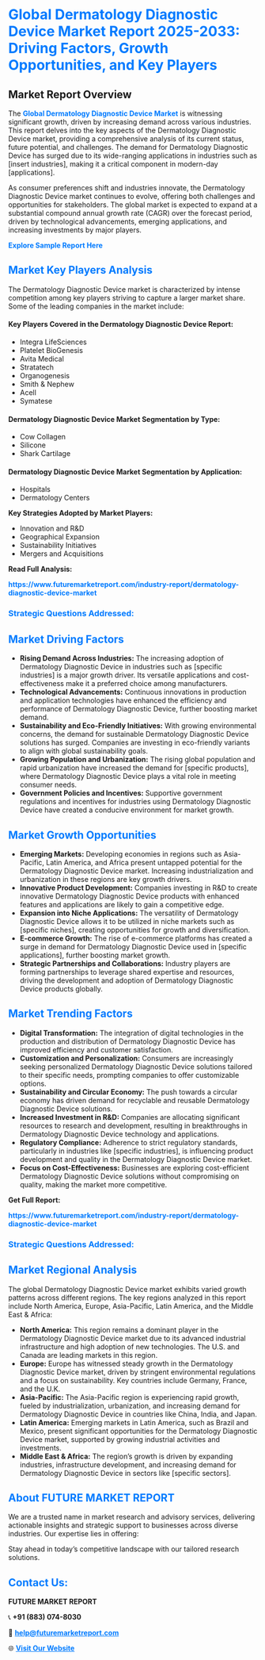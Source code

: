 <h1 style="color: #007BFF;">Global Dermatology Diagnostic Device Market Report 2025-2033: Driving Factors, Growth Opportunities, and Key Players</h1>

<section id="overview">
<h2>Market Report Overview</h2>
<p>The <a href="https://www.futuremarketreport.com/industry-report/dermatology-diagnostic-device-market" style="color: #007BFF; text-decoration: none;"><strong>Global Dermatology Diagnostic Device Market</strong></a> is witnessing significant growth, driven by increasing demand across various industries. This report delves into the key aspects of the Dermatology Diagnostic Device market, providing a comprehensive analysis of its current status, future potential, and challenges. The demand for Dermatology Diagnostic Device has surged due to its wide-ranging applications in industries such as [insert industries], making it a critical component in modern-day [applications].</p>
<p>As consumer preferences shift and industries innovate, the Dermatology Diagnostic Device market continues to evolve, offering both challenges and opportunities for stakeholders. The global market is expected to expand at a substantial compound annual growth rate (CAGR) over the forecast period, driven by technological advancements, emerging applications, and increasing investments by major players.</p>
</section>

<section id="overview">
<p><a href="https://www.futuremarketreport.com/request-sample/reportId=34399" style="color: #007BFF; text-decoration: none;"><strong>Explore Sample Report Here</strong></a></p>
</section>

<section id="key-players">
<h2 style="color: #007BFF;">Market Key Players Analysis</h2>
<p>The Dermatology Diagnostic Device market is characterized by intense competition among key players striving to capture a larger market share. Some of the leading companies in the market include:</p>
<h4>Key Players Covered in the Dermatology Diagnostic Device Report:</h4>
<ul><li>Integra LifeSciences</li><li>Platelet BioGenesis</li><li>Avita Medical</li><li>Stratatech</li><li>Organogenesis</li><li>Smith &amp; Nephew</li><li>Acell</li><li>Symatese</li></ul>
<h4>Dermatology Diagnostic Device Market Segmentation by Type:</h4>
<ul><li>Cow Collagen</li><li>Silicone</li><li>Shark Cartilage</li></ul>

<h4>Dermatology Diagnostic Device Market Segmentation by Application:</h4>
<ul><li>Hospitals</li><li>Dermatology Centers</li></ul>
<p><strong>Key Strategies Adopted by Market Players:</strong></p>
<ul>
<li>Innovation and R&D</li>
<li>Geographical Expansion</li>
<li>Sustainability Initiatives</li>
<li>Mergers and Acquisitions</li>
</ul>
</section>

<section>
<p><strong>Read Full Analysis: </strong></p><a href="https://www.futuremarketreport.com/industry-report/dermatology-diagnostic-device-market" style="color: #007BFF; text-decoration: none;"><strong>https://www.futuremarketreport.com/industry-report/dermatology-diagnostic-device-market</strong></a>
<h3 style="color: #007BFF;">Strategic Questions Addressed:</h3>
</section>

<section id="driving-factors">
<h2 style="color: #007BFF;">Market Driving Factors</h2>
<ul>
<li><strong>Rising Demand Across Industries:</strong> The increasing adoption of Dermatology Diagnostic Device in industries such as [specific industries] is a major growth driver. Its versatile applications and cost-effectiveness make it a preferred choice among manufacturers.</li>
<li><strong>Technological Advancements:</strong> Continuous innovations in production and application technologies have enhanced the efficiency and performance of Dermatology Diagnostic Device, further boosting market demand.</li>
<li><strong>Sustainability and Eco-Friendly Initiatives:</strong> With growing environmental concerns, the demand for sustainable Dermatology Diagnostic Device solutions has surged. Companies are investing in eco-friendly variants to align with global sustainability goals.</li>
<li><strong>Growing Population and Urbanization:</strong> The rising global population and rapid urbanization have increased the demand for [specific products], where Dermatology Diagnostic Device plays a vital role in meeting consumer needs.</li>
<li><strong>Government Policies and Incentives:</strong> Supportive government regulations and incentives for industries using Dermatology Diagnostic Device have created a conducive environment for market growth.</li>
</ul>
</section>

<section id="growth-opportunities">
<h2 style="color: #007BFF;">Market Growth Opportunities</h2>
<ul>
<li><strong>Emerging Markets:</strong> Developing economies in regions such as Asia-Pacific, Latin America, and Africa present untapped potential for the Dermatology Diagnostic Device market. Increasing industrialization and urbanization in these regions are key growth drivers.</li>
<li><strong>Innovative Product Development:</strong> Companies investing in R&D to create innovative Dermatology Diagnostic Device products with enhanced features and applications are likely to gain a competitive edge.</li>
<li><strong>Expansion into Niche Applications:</strong> The versatility of Dermatology Diagnostic Device allows it to be utilized in niche markets such as [specific niches], creating opportunities for growth and diversification.</li>
<li><strong>E-commerce Growth:</strong> The rise of e-commerce platforms has created a surge in demand for Dermatology Diagnostic Device used in [specific applications], further boosting market growth.</li>
<li><strong>Strategic Partnerships and Collaborations:</strong> Industry players are forming partnerships to leverage shared expertise and resources, driving the development and adoption of Dermatology Diagnostic Device products globally.</li>
</ul>
</section>

<section id="trending-factors">
<h2 style="color: #007BFF;">Market Trending Factors</h2>
<ul>
<li><strong>Digital Transformation:</strong> The integration of digital technologies in the production and distribution of Dermatology Diagnostic Device has improved efficiency and customer satisfaction.</li>
<li><strong>Customization and Personalization:</strong> Consumers are increasingly seeking personalized Dermatology Diagnostic Device solutions tailored to their specific needs, prompting companies to offer customizable options.</li>
<li><strong>Sustainability and Circular Economy:</strong> The push towards a circular economy has driven demand for recyclable and reusable Dermatology Diagnostic Device solutions.</li>
<li><strong>Increased Investment in R&D:</strong> Companies are allocating significant resources to research and development, resulting in breakthroughs in Dermatology Diagnostic Device technology and applications.</li>
<li><strong>Regulatory Compliance:</strong> Adherence to strict regulatory standards, particularly in industries like [specific industries], is influencing product development and quality in the Dermatology Diagnostic Device market.</li>
<li><strong>Focus on Cost-Effectiveness:</strong> Businesses are exploring cost-efficient Dermatology Diagnostic Device solutions without compromising on quality, making the market more competitive.</li>
</ul>
</section>

<section>
<p><strong>Get Full Report: </strong></p><a href="https://www.futuremarketreport.com/industry-report/dermatology-diagnostic-device-market" style="color: #007BFF; text-decoration: none;"><strong>https://www.futuremarketreport.com/industry-report/dermatology-diagnostic-device-market</strong></a>
<h3 style="color: #007BFF;">Strategic Questions Addressed:</h3>
</section>


<section id="regional-analysis">
<h2 style="color: #007BFF;">Market Regional Analysis</h2>
<p>The global Dermatology Diagnostic Device market exhibits varied growth patterns across different regions. The key regions analyzed in this report include North America, Europe, Asia-Pacific, Latin America, and the Middle East & Africa:</p>
<ul>
<li><strong>North America:</strong> This region remains a dominant player in the Dermatology Diagnostic Device market due to its advanced industrial infrastructure and high adoption of new technologies. The U.S. and Canada are leading markets in this region.</li>
<li><strong>Europe:</strong> Europe has witnessed steady growth in the Dermatology Diagnostic Device market, driven by stringent environmental regulations and a focus on sustainability. Key countries include Germany, France, and the U.K.</li>
<li><strong>Asia-Pacific:</strong> The Asia-Pacific region is experiencing rapid growth, fueled by industrialization, urbanization, and increasing demand for Dermatology Diagnostic Device in countries like China, India, and Japan.</li>
<li><strong>Latin America:</strong> Emerging markets in Latin America, such as Brazil and Mexico, present significant opportunities for the Dermatology Diagnostic Device market, supported by growing industrial activities and investments.</li>
<li><strong>Middle East & Africa:</strong> The region’s growth is driven by expanding industries, infrastructure development, and increasing demand for Dermatology Diagnostic Device in sectors like [specific sectors].</li>
</ul>
</section>

<footer>
<h2 style="color: #007BFF;">About FUTURE MARKET REPORT</h2>
<p>We are a trusted name in market research and advisory services, delivering actionable insights and strategic support to businesses across diverse industries. Our expertise lies in offering:</p>

<p>Stay ahead in today’s competitive landscape with our tailored research solutions.</p>

<h2 style="color: #007BFF;">Contact Us:</h2>
<p><strong>FUTURE MARKET REPORT</strong></p>
<p>📞 <strong>+91 (883) 074-8030</strong></p>
<p>📧 <strong><a href="mailto:help@futuremarketreport.com" style="color: #007BFF;">help@futuremarketreport.com</a></strong></p>
<p>🌐 <strong><a href="https://www.futuremarketreport.com/" style="color: #007BFF;">Visit Our Website</a></strong></p>
</footer>